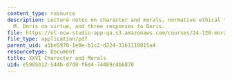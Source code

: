 ```yaml
---
content_type: resource
description: Lecture notes on character and morals, normative ethical theories, John
  M. Doris on virtue, and three responses to Doris.
file: https://ol-ocw-studio-app-qa.s3.amazonaws.com/courses/24-120-moral-psychology-spring-2009/e5985b12544bd7d8f6e474489c4b6870_MIT24_120s09_lec26.pdf
file_type: application/pdf
parent_uid: a1be5978-1e0e-b1c2-d224-31b1110815a4
resourcetype: Document
title: XXVI Character and Morals
uid: e5985b12-544b-d7d8-f6e4-74489c4b6870
---
```

